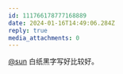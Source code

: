 ```yaml
---
id: 111766178777168889
date: 2024-01-16T14:49:06.284Z
reply: true
media_attachments: 0
---
```


[@sun](https://jiong.us/@sun) 白纸黑字写好比较好。

